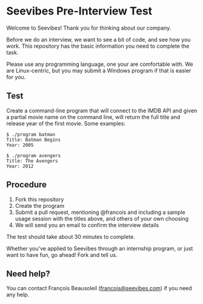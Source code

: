 # Seevibes Pre-Interview Test

Welcome to Seevibes! Thank you for thinking about our company.

Before we do an interview, we want to see a bit of code, and see how you work. This repository has the basic information you need to complete the task.

Please use any programming language, one your are comfortable with. We are Linux-centric, but you may submit a Windows program if that is easier for you.


## Test

Create a command-line program that will connect to the IMDB API and given a partial movie name on the command line, will return the full title and release year of the first movie. Some examples:

    $ ./program batman
    Title: Batman Begins
    Year: 2005

    $ ./program avengers
    Title: The Avengers
    Year: 2012


## Procedure

1. Fork this repository
2. Create the program
3. Submit a pull request, mentioning @francois and including a sample usage session with the titles above, and others of your own choosing
4. We will send you an email to confirm the interview details

The test should take about 30 minutes to complete.

Whether you've applied to Seevibes through an internship program, or just want to have fun, go ahead! Fork and tell us.


## Need help?

You can contact François Beausoleil (francois@seevibes.com) if you need any help.
